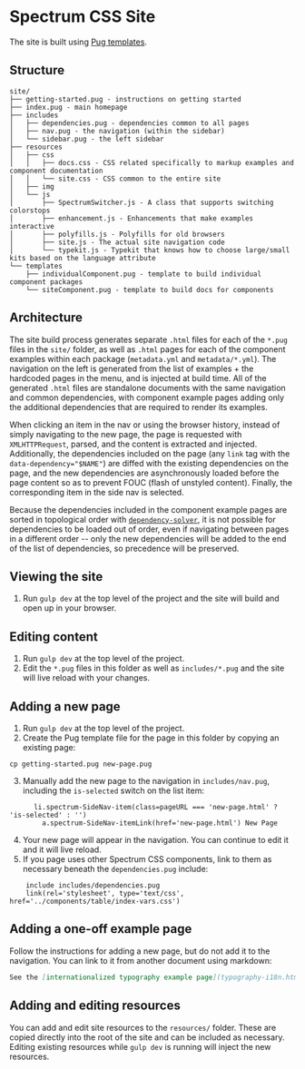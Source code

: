 # Spectrum CSS Site

The site is built using [Pug templates](https://pugjs.org/api/getting-started.html).

## Structure

```
site/
├── getting-started.pug - instructions on getting started
├── index.pug - main homepage
├── includes
│   ├── dependencies.pug - dependencies common to all pages
│   ├── nav.pug - the navigation (within the sidebar)
│   └── sidebar.pug - the left sidebar
├── resources
│   ├── css
│   │   ├── docs.css - CSS related specifically to markup examples and component documentation
│   │   └── site.css - CSS common to the entire site
│   ├── img
│   └── js
│       ├── SpectrumSwitcher.js - A class that supports switching colorstops
│       ├── enhancement.js - Enhancements that make examples interactive
│       ├── polyfills.js - Polyfills for old browsers
│       ├── site.js - The actual site navigation code
│       └── typekit.js - Typekit that knows how to choose large/small kits based on the language attribute
└── templates
    ├── individualComponent.pug - template to build individual component packages
    └── siteComponent.pug - template to build docs for components
```

## Architecture

The site build process generates separate `.html` files for each of the `*.pug` files in the `site/` folder, as well as `.html` pages for each of the component examples within each package (`metadata.yml` and `metadata/*.yml`). The navigation on the left is generated from the list of examples + the hardcoded pages in the menu, and is injected at build time. All of the generated `.html` files are standalone documents with the same navigation and common dependencies, with component example pages adding only the additional dependencies that are required to render its examples.

When clicking an item in the nav or using the browser history, instead of simply navigating to the new page, the page is requested with `XMLHTTPRequest`, parsed, and the content is extracted and injected. Additionally, the dependencies included on the page (any `link` tag with the `data-dependency="$NAME"`) are diffed with the existing dependencies on the page, and the new dependencies are asynchronously loaded before the page content so as to prevent FOUC (flash of unstyled content). Finally, the corresponding item in the side nav is selected.

Because the dependencies included in the component example pages are sorted in topological order with [`dependency-solver`](https://www.npmjs.com/package/dependency-solver), it is not possible for dependencies to be loaded out of order, even if navigating between pages in a different order -- only the new dependencies will be added to the end of the list of dependencies, so precedence will be preserved.

## Viewing the site

1. Run `gulp dev` at the top level of the project and the site will build and open up in your browser.

## Editing content

1. Run `gulp dev` at the top level of the project.
2. Edit the `*.pug` files in this folder as well as `includes/*.pug` and the site will live reload with your changes.

## Adding a new page

1. Run `gulp dev` at the top level of the project.
2. Create the Pug template file for the page in this folder by copying an existing page:

```shell
cp getting-started.pug new-page.pug
```

3. Manually add the new page to the navigation in `includes/nav.pug`, including the `is-selected` switch on the list item:

```pug
      li.spectrum-SideNav-item(class=pageURL === 'new-page.html' ? 'is-selected' : '')
        a.spectrum-SideNav-itemLink(href='new-page.html') New Page
```

4. Your new page will appear in the navigation. You can continue to edit it and it will live reload.
5. If you page uses other Spectrum CSS components, link to them as necessary beneath the `dependencies.pug` include:

```pug
    include includes/dependencies.pug
    link(rel='stylesheet', type='text/css', href='../components/table/index-vars.css')
```

## Adding a one-off example page

Follow the instructions for adding a new page, but do not add it to the navigation. You can link to it from another document using markdown:

```markdown
See the [internationalized typography example page](typography-i18n.html) for Japanese, Han, and Arabic examples.
```

## Adding and editing resources

You can add and edit site resources to the `resources/` folder. These are copied directly into the root of the site and can be included as necessary. Editing existing resources while `gulp dev` is running will inject the new resources.
